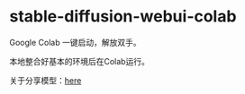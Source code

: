 # stable-diffusion-webui-colab
Google Colab 一键启动，解放双手。

本地整合好基本的环境后在Colab运行。

关于分享模型：[here](https://github.com/zc0125/colab-stable-diffusion-webui#%E5%88%86%E4%BA%AB%E6%A8%A1%E5%9E%8B)
